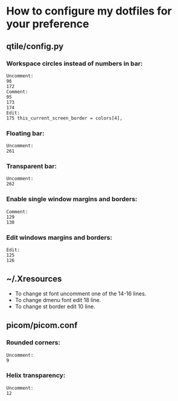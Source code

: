 # How to configure my dotfiles for your preference

## qtile/config.py

### Workspace circles instead of numbers in bar:

```
Uncomment:
96
172
Comment:
95
173
174
Edit:
175 this_current_screen_border = colors[4],
```

### Floating bar:

```
Uncomment:
261
```

### Transparent bar:

```
Uncomment:
262
```

### Enable single window margins and borders:

```
Comment:
129
130
```

### Edit windows margins and borders:

```
Edit:
125
126
```

## ~/.Xresources

* To change st font uncomment one of the 14-16 lines.
* To change dmenu font edit 18 line.
* To change st border edit 10 line.

## picom/picom.conf

### Rounded corners:

```
Uncomment:
9
````

### Helix transparency:

```
Uncomment:
12
```
